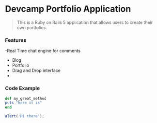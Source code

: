 # Devcamp Portfolio Application

>This is a Ruby on Rails 5 application that allows users to create their own portfolios.

### Features

-Real Time chat engine for comments
- Blog
- Portfolio
- Drag and Drop interface
- 

### Code Example

```ruby
def my_great_method
puts "here it is"
end
```

```javascript
alert('Hi there');
```